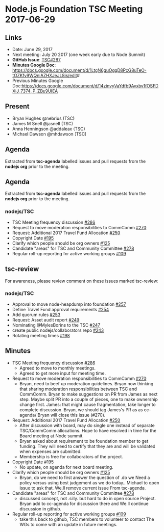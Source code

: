 # Node.js Foundation TSC Meeting 2017-06-29

## Links

* Date: June 29, 2017
* Next meeting: July 20 2017 (one week early due to Node Summit)
* **GitHub Issue**: [TSC#287](https://github.com/nodejs/TSC/issues/287)
* **Minutes Google Doc**: <https://docs.google.com/document/d/1LtgN6guOgqD8PcG8uTeO-tOZKfv9WQniAZHXJeJL8is/edit>#
* Previous Minutes Google Doc:<https://docs.google.com/document/d/14zinvyVaYdfb9Avxbv1fOSFDXiJ_7374_P_ZBu9UIEA>

## Present

* Bryan Hughes @nebrius (TSC)
* James M Snell @jasnell (TSC)
* Anna Henningson @addaleax (TSC)
* Michael Dawson @mhdawson (TSC)

## Agenda

Extracted from **tsc-agenda** labelled issues and pull requests from the **nodejs org** prior to the meeting.

## Agenda

Extracted from **tsc-agenda** labelled issues and pull requests from the **nodejs org** prior to the meeting.

### nodejs/TSC

* TSC Meeting frequency discussion [#286](https://github.com/nodejs/TSC/issues/286)
* Request to move moderation responsibilities to CommComm [#270](https://github.com/nodejs/TSC/issues/270)
* Request: Additional 2017 Travel Fund Allocation [#250](https://github.com/nodejs/TSC/issues/250)
* Copyright Date [#195](https://github.com/nodejs/TSC/issues/195)
* Clarify which people should be org owners [#125](https://github.com/nodejs/TSC/issues/125)
* Candidate "areas" for TSC and Community Committee  [#278](https://github.com/nodejs/TSC/issues/278)
* Regular roll-up reporting for active working groups [#109](https://github.com/nodejs/TSC/issues/109)

## tsc-review

For awareness, please review comment on these issues marked tsc-review:

### nodejs/TSC

* Approval to move node-heapdump into foundation [#257](https://github.com/nodejs/TSC/issues/257)
* Define Travel Fund approval requirements [#254](https://github.com/nodejs/TSC/issues/254)
* Add quorum rules [#253](https://github.com/nodejs/TSC/issues/253)
* Request: Asset audit report [#249](https://github.com/nodejs/TSC/issues/249)
* Nominating @MylesBorins to the TSC [#247](https://github.com/nodejs/TSC/issues/247)
* create public nodejs/collaborators repo [#243](https://github.com/nodejs/TSC/issues/243)
* Rotating meeting times [#198](https://github.com/nodejs/TSC/issues/198)

## Minutes

* TSC Meeting frequency discussion [#286](https://github.com/nodejs/TSC/issues/286)
  * Agreed to move to monthly meetings.
  * Agreed to get more input for meeting time.
* Request to move moderation responsibilities to CommComm [#270](https://github.com/nodejs/TSC/issues/270)
  * Bryan, need to beef up moderation guidelines.  Bryan now
    thinking that sharing moderation responsibilities between
    TSC and CommComm. Bryan to make suggestions on PR from James as
    next step. Maybe split PR into a couple of pieces, one to
    make ownership change first.  James: that might cause
    fragmentation, take longer to complete discussion. Bryan, we
    should tag James's PR as as cc-agenda/ Bryan will close this issue (#270).
* Request: Additional 2017 Travel Fund Allocation [#250](https://github.com/nodejs/TSC/issues/250)
  * After discussion with board, may do single one instead of separate
    TSC/CommComm allocations.  Hope to have resolved in time for the
    Board meeting at Node summit.
  * Bryan asked about requirement to be foundation member to get
    funding.  They will need to certify that they are and will be
    validated when expenses are submitted.
  * Membership is free for collaborators of the project.
* Copyright Date [#195](https://github.com/nodejs/TSC/issues/195)
  * No update, on agenda for next board meeting.
* Clarify which people should be org owners [#125](https://github.com/nodejs/TSC/issues/125)
  * Bryan, do we need to first answer the question of .do we
    Need a policy versus using best judgement as we do today..
    Michael to open issue to ask that. We.ll remove current issue
    From tsc-agenda.
* Candidate "areas" for TSC and Community Committee  [#278](https://github.com/nodejs/TSC/issues/278)
  * discussed concept, not .silly. but hard to do in open source
    Project. Bryan add to cc-agenda for discussion there and
    We.ll continue discussion in github.
* Regular roll-up reporting for active working groups [#109](https://github.com/nodejs/TSC/issues/109)
  * take this back to github, TSC members to volunteer to contact
    The WGs to come with an update in future meetings.
